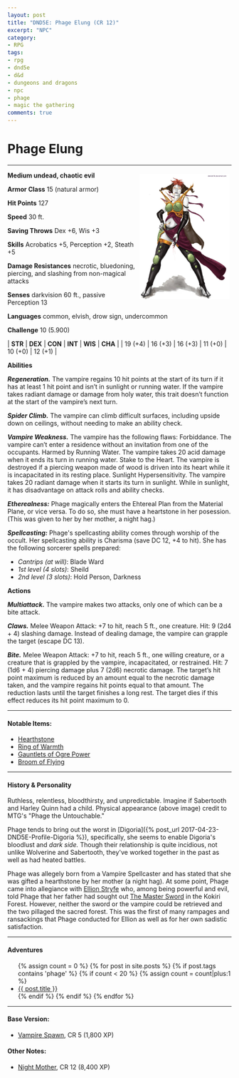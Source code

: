 ```yaml
---
layout: post
title: "DND5E: Phage Elung (CR 12)"
excerpt: "NPC"
category:
- RPG
tags:
- rpg
- dnd5e
- d&d
- dungeons and dragons
- npc
- phage
- magic the gathering
comments: true
---
```


# Phage Elung

---

<a href="https://www.pinterest.com/pin/298222806551995404/"><img style="float: right; max-width: 40%; height: auto; max-height: 50%; margin: 5px" src="/images/dnd/phage.jpg"></a>

**Medium undead, chaotic evil**

**Armor Class** 15 (natural armor)

**Hit Points** 127

**Speed** 30 ft.

**Saving Throws** Dex +6, Wis +3

**Skills** Acrobatics +5, Perception +2, Steath +5

**Damage Resistances** necrotic, bluedoning, piercing, and slashing from non-magical attacks

**Senses** darkvision 60 ft., passive Perception 13

**Languages** common, elvish, drow sign, undercommon

**Challenge** 10 (5.900)

| **STR** | **DEX** | **CON** | **INT** | **WIS** | **CHA** |
| 19 (+4) | 16 (+3) | 16 (+3) | 11 (+0) | 10 (+0) | 12 (+1) |

**Abilities**

***Regeneration.*** The vampire regains 10 hit points at the start of its turn if it has at least 1 hit point and isn’t in sunlight or running water. If the vampire takes radiant damage or damage from holy water, this trait doesn’t function at the start of the vampire’s next turn.

***Spider Climb.*** The vampire can climb difficult surfaces, including upside down on ceilings, without needing to make an ability check.

***Vampire Weakness.*** The vampire has the following flaws: Forbiddance. The vampire can’t enter a residence without an invitation from one of the occupants. Harmed by Running Water. The vampire takes 20 acid damage when it ends its turn in running water. Stake to the Heart. The vampire is destroyed if a piercing weapon made of wood is driven into its heart while it is incapacitated in its resting place. Sunlight Hypersensitivity. The vampire takes 20 radiant damage when it starts its turn in sunlight. While in sunlight, it has disadvantage on attack rolls and ability checks.

***Etherealness:***  Phage magically enters the Ehtereal Plan from the Material Plane, or vice versa.  To do so, she must have a heartstone in her posession.  (This was given to her by her mother, a night hag.)

***Spellcasting:***  Phage's spellcasting ability comes through worship of the occult.  Her spellcasting ability is Charisma (save DC 12, +4 to hit).  She has the following sorcerer spells prepared:

- *Cantrips (at will)*:  Blade Ward
- *1st level (4 slots)*:  Sheild
- *2nd level (3 slots)*:  Hold Person, Darkness

**Actions**

***Multiattack.*** The vampire makes two attacks, only one of which can be a bite attack.

***Claws.*** Melee Weapon Attack: +7 to hit, reach 5 ft., one creature. Hit: 9 (2d4 + 4) slashing damage. Instead of dealing damage, the vampire can grapple the target (escape DC 13).

***Bite.*** Melee Weapon Attack: +7 to hit, reach 5 ft., one willing creature, or a creature that is grappled by the vampire, incapacitated, or restrained. Hit: 7 (1d6 + 4) piercing damage plus 7 (2d6) necrotic damage. The target’s hit point maximum is reduced by an amount equal to the necrotic damage taken, and the vampire regains hit points equal to that amount. The reduction lasts until the target finishes a long rest. The target dies if this effect reduces its hit point maximum to 0.

---

#### Notable Items:

- [Hearthstone](https://www.dandwiki.com/wiki/Hearthstone_(5e_Equipment))
- [Ring of Warmth](https://open5e.com/equipment/magic-items/ring-of-warmth.html)
- [Gauntlets of Ogre Power](https://roll20.net/compendium/dnd5e/Gauntlets%20of%20Ogre%20Power#content)
- [Broom of Flying](https://roll20.net/compendium/dnd5e/Broom%20of%20Flying#content)

---

#### History & Personality

Ruthless, relentless, bloodthirsty, and unpredictable.  Imagine if Sabertooth and Harley Quinn had a child.  Physical appearance (above image) credit to MTG's "Phage the Untouchable."

Phage tends to bring out the worst in [Digoria]({% post_url 2017-04-23-DND5E-Profile-Digoria %}), specifically, she seems to enable Digoria's bloodlust and *dark side.*  Though their relationship is quite incidious, not unlike Wolverine and Sabertooth, they've worked together in the past as well as had heated battles.

Phage was allegely born from a Vampire Spellcaster and has stated that she was gifted a hearthstone by her mother (a night hag).  At some point, Phage came into allegiance with [Ellion Stryfe]() who, among being powerful and evil, told Phage that her father had sought out [The Master Sword]() in the Kokiri Forest.  However, neither the sword or the vampire could be retrieved and the two pillaged the sacred forest.  This was the first of many rampages and ransackings that Phage conducted for Ellion as well as for her own sadistic satisfaction.

---

#### Adventures

<ul class="posts">
{% assign count = 0 %}
{% for post in site.posts %}
  {% if post.tags contains 'phage' %}
    {% if count < 20 %}
      {% assign count = count|plus:1 %}
      <div class="post_info">
        <li>
          <a href="{{ post.url }}">{{ post.title }}</a>
        </li>
      </div>
    {% endif %}
  {% endif %}
{% endfor %}
</ul>

---

#### Base Version:

- [Vampire Spawn](https://chisaipete.github.io/bestiary/creatures/vampire-spawn), CR 5 (1,800 XP)

#### Other Notes:

- [Night Mother](https://i.pinimg.com/originals/04/26/c6/0426c6fdf9294d03cdef59734d4a127a.png), CR 12 (8,400 XP)

<!--
- CR 12 (after Karasu / Corros)
  - 142 HP
  - Spellcasting (CHA 16)
  - +8 to physical hit
  - Cantrips (at will): Blade Ward
  - 1st level spells (4): Sheild
  - 2nd level spells (3): Darkness, Hold Person
  - 3rd level spells (1): Haste
- CR 15
  - 157 HP
  - Spellcasting (CHA 16)
  - +5 to spells
  - Cantrips (at will): Blade Ward
  - 1st level spells (3): Sheild
  - 2nd level spells (2): Darkness
  - 3rd level spells (2): Haste
- CR 17+?
  - 175 HP
  - Spellcasting (CHA 17)
  - +11 to physical hit, +8 to spells
  - Cantrips (at will): Blade Ward
  - 1st level spells (4): Sheild
  - 2nd level spells (3): Darkness, Hold Person
  - 3rd level spells (2): Haste, Counterspell
-->
